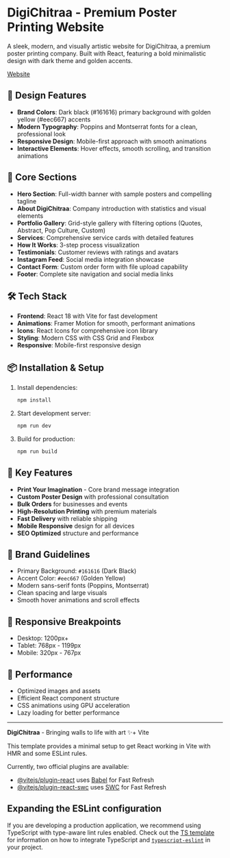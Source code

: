 # DigiChitraa - Premium Poster Printing Website

A sleek, modern, and visually artistic website for DigiChitraa, a premium poster printing company. Built with React, featuring a bold minimalistic design with dark theme and golden accents.

[Website](https://digichitraa.netlify.app/)


## 🎨 Design Features

- **Brand Colors**: Dark black (#161616) primary background with golden yellow (#eec667) accents
- **Modern Typography**: Poppins and Montserrat fonts for a clean, professional look
- **Responsive Design**: Mobile-first approach with smooth animations
- **Interactive Elements**: Hover effects, smooth scrolling, and transition animations

## 🚀 Core Sections

- **Hero Section**: Full-width banner with sample posters and compelling tagline
- **About DigiChitraa**: Company introduction with statistics and visual elements
- **Portfolio Gallery**: Grid-style gallery with filtering options (Quotes, Abstract, Pop Culture, Custom)
- **Services**: Comprehensive service cards with detailed features
- **How It Works**: 3-step process visualization
- **Testimonials**: Customer reviews with ratings and avatars
- **Instagram Feed**: Social media integration showcase
- **Contact Form**: Custom order form with file upload capability
- **Footer**: Complete site navigation and social media links

## 🛠 Tech Stack

- **Frontend**: React 18 with Vite for fast development
- **Animations**: Framer Motion for smooth, performant animations
- **Icons**: React Icons for comprehensive icon library
- **Styling**: Modern CSS with CSS Grid and Flexbox
- **Responsive**: Mobile-first responsive design

## 📦 Installation & Setup

1. Install dependencies:
   ```bash
   npm install
   ```

2. Start development server:
   ```bash
   npm run dev
   ```

3. Build for production:
   ```bash
   npm run build
   ```

## 🎯 Key Features

- **Print Your Imagination** - Core brand message integration
- **Custom Poster Design** with professional consultation
- **Bulk Orders** for businesses and events
- **High-Resolution Printing** with premium materials
- **Fast Delivery** with reliable shipping
- **Mobile Responsive** design for all devices
- **SEO Optimized** structure and performance

## 🎨 Brand Guidelines

- Primary Background: `#161616` (Dark Black)
- Accent Color: `#eec667` (Golden Yellow)
- Modern sans-serif fonts (Poppins, Montserrat)
- Clean spacing and large visuals
- Smooth hover animations and scroll effects

## 📱 Responsive Breakpoints

- Desktop: 1200px+
- Tablet: 768px - 1199px
- Mobile: 320px - 767px

## 🚀 Performance

- Optimized images and assets
- Efficient React component structure
- CSS animations using GPU acceleration
- Lazy loading for better performance

---

**DigiChitraa** - Bringing walls to life with art ✨+ Vite

This template provides a minimal setup to get React working in Vite with HMR and some ESLint rules.

Currently, two official plugins are available:

- [@vitejs/plugin-react](https://github.com/vitejs/vite-plugin-react/blob/main/packages/plugin-react) uses [Babel](https://babeljs.io/) for Fast Refresh
- [@vitejs/plugin-react-swc](https://github.com/vitejs/vite-plugin-react/blob/main/packages/plugin-react-swc) uses [SWC](https://swc.rs/) for Fast Refresh

## Expanding the ESLint configuration

If you are developing a production application, we recommend using TypeScript with type-aware lint rules enabled. Check out the [TS template](https://github.com/vitejs/vite/tree/main/packages/create-vite/template-react-ts) for information on how to integrate TypeScript and [`typescript-eslint`](https://typescript-eslint.io) in your project.
